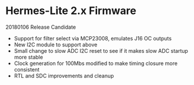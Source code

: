 Hermes-Lite 2.x Firmware
========================

20180106 Release Candidate

* Support for filter select via MCP23008, emulates J16 OC outputs
* New I2C module to support above
* Small change to slow ADC I2C reset to see if it makes slow ADC startup more stable
* Clock generation for 100Mbs modified to make timing closure more consistent
* RTL and SDC improvements and cleanup

